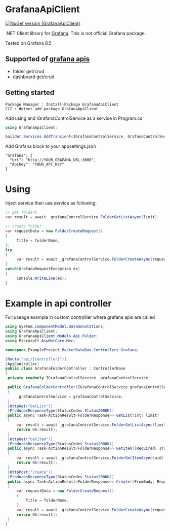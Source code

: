 # GrafanaApiClient
[![NuGet version (GrafanaApiClient)](https://img.shields.io/nuget/v/GrafanaApiClient)](https://www.nuget.org/packages/GrafanaApiClient)

.NET Client library for [Grafana](https://grafana.com/ "Grafana's web site"). This is not official Grafana package.

Tested on Grafana 8.5

## Supported of [grafana apis](https://grafana.com/docs/grafana/latest/http_api/ "Grafana's api list")
- folder get/crud
- dashboard get/crud


## Getting started

   ```
   Package Manager : Install-Package GrafanaApiClient
   CLI : dotnet add package GrafanaApiClient
   ```

Add using and IGrafanaControlService as a service in Program.cs 

   ```csharp
   using GrafanaApiClient;
   ```

   ```csharp
   builder.Services.AddTransient<IGrafanaControlService, GrafanaControlService>();
   ```
   
Add Grafana block to your appsettings.json

    "Grafana": {
      "Url": "http://YOUR_GRAFANA_URL:3000",
      "ApiKey": "YOUR_API_KEY"
    }

# Using
Inject service then use service as following:

   ```csharp
   // get folders
   var result = await _grafanaControlService.FolderGetListAsync(limit);
   
   // create folder
   var requestData = new FolderCreateRequest()
   {
        Title = folderName,
   };
   try
   {
        var result = await _grafanaControlService.FolderCreateAsync(requestData);
   }
   catch(GrafanaRequestException ex)
   {
        Console.WriteLine(ex);
   }
   ```
   
# Example in api controller
Full useage example in custom controlller where grafana apis are called

   ```csharp
using System.ComponentModel.DataAnnotations;
using GrafanaApiClient;
using GrafanaApiClient.Models.Api.Folder;
using Microsoft.AspNetCore.Mvc;

namespace ExampleProject.MasterDataDao.Controllers.Grafana;

[Route("api/[controller]")]
[ApiController]
public class GrafanaFolderController : ControllerBase
{
    private readonly IGrafanaControlService _grafanaControlService;

    public GrafanaFolderController(IGrafanaControlService grafanaControlService)
    {
        _grafanaControlService = grafanaControlService;
    }
    [HttpGet("GetList")]
    [ProducesResponseType(StatusCodes.Status200OK)]
    public async Task<ActionResult<FolderResponse>> GetList(int? limit)
    {
        var result = await _grafanaControlService.FolderGetListAsync(limit);
        return Ok(result);
    }
    [HttpGet("GetItem")]
    [ProducesResponseType(StatusCodes.Status200OK)]
    public async Task<ActionResult<FolderResponse>> GetItem([Required] string uid)
    {
        var result = await _grafanaControlService.FolderGetItemAsync(uid);
        return Ok(result);
    }
    [HttpPost("Create")]
    [ProducesResponseType(StatusCodes.Status200OK)]
    public async Task<ActionResult<FolderResponse>> Create([FromBody, Required]string folderName)
    {
        var requestData = new FolderCreateRequest()
        {
            Title = folderName,
        };
        var result = await _grafanaControlService.FolderCreateAsync(requestData);
        return Ok(result);
    }
}
   ```
   
